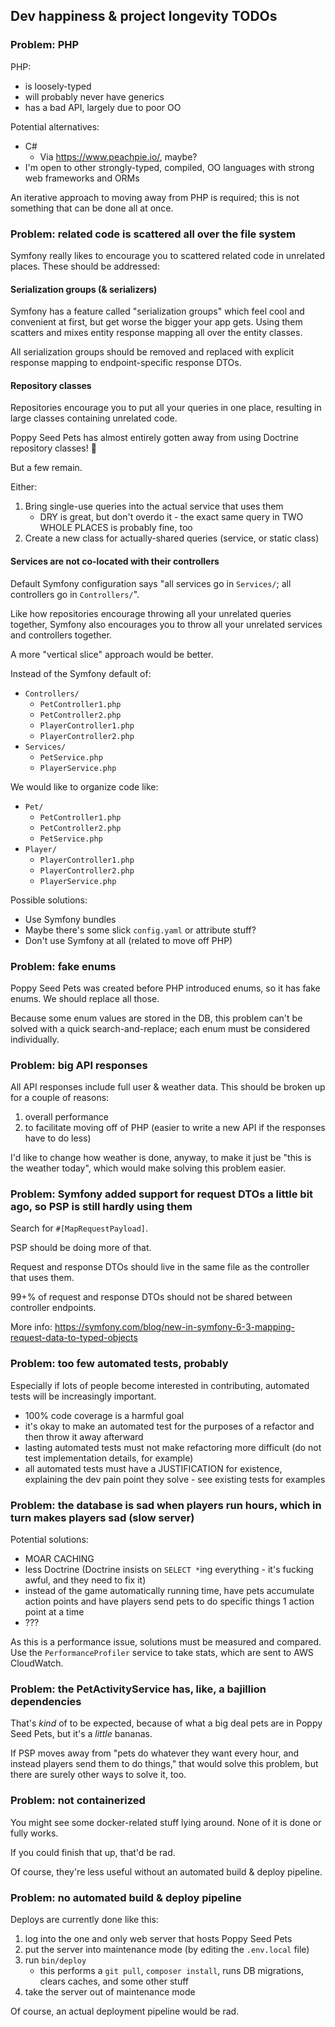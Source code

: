 ## Dev happiness & project longevity TODOs

### Problem: PHP

PHP:
* is loosely-typed
* will probably never have generics
* has a bad API, largely due to poor OO

Potential alternatives:
* C#
  * Via https://www.peachpie.io/, maybe? 
* I'm open to other strongly-typed, compiled, OO languages with strong web frameworks and ORMs

An iterative approach to moving away from PHP is required; this is not something that can be done all at once.

### Problem: related code is scattered all over the file system

Symfony really likes to encourage you to scattered related code in unrelated places. These should be addressed:

#### Serialization groups (& serializers)

Symfony has a feature called "serialization groups" which feel cool and convenient at first, but get worse the bigger your app gets.  Using them scatters and mixes entity response mapping all over the entity classes.

All serialization groups should be removed and replaced with explicit response mapping to endpoint-specific response DTOs.

#### Repository classes

Repositories encourage you to put all your queries in one place, resulting in large classes containing unrelated code.

Poppy Seed Pets has almost entirely gotten away from using Doctrine repository classes! 🎉

But a few remain.

Either:
1. Bring single-use queries into the actual service that uses them
   * DRY is great, but don't overdo it - the exact same query in TWO WHOLE PLACES is probably fine, too
2. Create a new class for actually-shared queries (service, or static class)

#### Services are not co-located with their controllers

Default Symfony configuration says "all services go in `Services/`; all controllers go in `Controllers/`".

Like how repositories encourage throwing all your unrelated queries together, Symfony also encourages you to throw all your unrelated services and controllers together.

A more "vertical slice" approach would be better.

Instead of the Symfony default of:

* `Controllers/`
  * `PetController1.php`
  * `PetController2.php`
  * `PlayerController1.php`
  * `PlayerController2.php`
* `Services/`
  * `PetService.php`
  * `PlayerService.php`

We would like to organize code like:
 
* `Pet/`
  * `PetController1.php`
  * `PetController2.php`
  * `PetService.php`
* `Player/`
  * `PlayerController1.php`
  * `PlayerController2.php`
  * `PlayerService.php`

Possible solutions:
 
* Use Symfony bundles
* Maybe there's some slick `config.yaml` or attribute stuff?
* Don't use Symfony at all (related to move off PHP)

### Problem: fake enums

Poppy Seed Pets was created before PHP introduced enums, so it has fake enums. We should replace all those.

Because some enum values are stored in the DB, this problem can't be solved with a quick search-and-replace; each enum must be considered individually.

### Problem: big API responses

All API responses include full user & weather data. This should be broken up for a couple of reasons:

1. overall performance
2. to facilitate moving off of PHP (easier to write a new API if the responses have to do less)

I'd like to change how weather is done, anyway, to make it just be "this is the weather today", which would make solving this problem easier.

### Problem: Symfony added support for request DTOs a little bit ago, so PSP is still hardly using them

Search for `#[MapRequestPayload]`.

PSP should be doing more of that.

Request and response DTOs should live in the same file as the controller that uses them.

99+% of request and response DTOs should not be shared between controller endpoints.

More info: https://symfony.com/blog/new-in-symfony-6-3-mapping-request-data-to-typed-objects

### Problem: too few automated tests, probably

Especially if lots of people become interested in contributing, automated tests will be increasingly important.

* 100% code coverage is a harmful goal
* it's okay to make an automated test for the purposes of a refactor and then throw it away afterward
* lasting automated tests must not make refactoring more difficult (do not test implementation details, for example)
* all automated tests must have a JUSTIFICATION for existence, explaining the dev pain point they solve - see existing tests for examples

### Problem: the database is sad when players run hours, which in turn makes players sad (slow server)

Potential solutions:
* MOAR CACHING
* less Doctrine (Doctrine insists on `SELECT *`ing everything - it's fucking awful, and they need to fix it)
* instead of the game automatically running time, have pets accumulate action points and have players send pets to do specific things 1 action point at a time
* ???

As this is a performance issue, solutions must be measured and compared. Use the `PerformanceProfiler` service to take stats, which are sent to AWS CloudWatch. 

### Problem: the PetActivityService has, like, a bajillion dependencies

That's _kind_ of to be expected, because of what a big deal pets are in Poppy Seed Pets, but it's a _little_ bananas.

If PSP moves away from "pets do whatever they want every hour, and instead players send them to do things," that would solve this problem, but there are surely other ways to solve it, too.

### Problem: not containerized

You might see some docker-related stuff lying around. None of it is done or fully works.

If you could finish that up, that'd be rad.

Of course, they're less useful without an automated build & deploy pipeline.

### Problem: no automated build & deploy pipeline

Deploys are currently done like this:
1. log into the one and only web server that hosts Poppy Seed Pets
2. put the server into maintenance mode (by editing the `.env.local` file)
3. run `bin/deploy`
   * this performs a `git pull`, `composer install`, runs DB migrations, clears caches, and some other stuff
4. take the server out of maintenance mode

Of course, an actual deployment pipeline would be rad.
